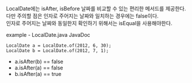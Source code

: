 LocalDate에는 isAfter, isBefore 날짜를 비교할 수 있는 편리한 메서드를 제공한다.  
다만 주의할 점은 인자로 주어지는 날짜와 일치하는 경우에는 false이다.  
인자로 주어지는 날짜와 동일한지 확인하기 위해서는 isEqual을 사용해야한다.

example - LocalDate.java JavaDoc

```
LocalDate a = LocalDate.of(2012, 6, 30);
LocalDate b = LocalDate.of(2012, 7, 1);
```

- a.isAfter(b) == false
- a.isAfter(a) == false
- b.isAfter(a) == true
